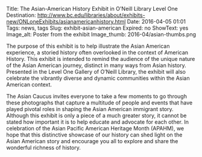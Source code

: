 Title: The Asian-American History Exhibit in O'Neill Library Level One
Destination: http://www.bc.edu/libraries/about/exhibits-new/ONLoneExhibits/asianamericanhistory.html
Date: 2016-04-05 01:01 
Tags: news, tags 
Slug: exhibit-asian-american
Expired: no
ShowText: yes
Image_alt: Poster from the exhibit
Image_thumb: 2016-04/asian-thumbs.png

The purpose of this exhibit is to help illustrate the Asian American experience, a storied history often overlooked in the context of American History. This exhibit is intended to remind the audience of the unique nature of the Asian American journey, distinct in many ways from Asian history. Presented in the Level One Gallery of O’Neill Library, the exhibit will also celebrate the vibrantly diverse and dynamic communities within the Asian American context.

The Asian Caucus invites everyone to take a few moments to go through these photographs that capture a multitude of people and events that have played pivotal roles in shaping the Asian American immigrant story. Although this exhibit is only a piece of a much greater story, it cannot be stated how important it is to help educate and advocate for each other. In celebration of the Asian Pacific American Heritage Month (APAHM), we hope that this distinctive showcase of our history can shed light on the Asian American story and encourage you all to explore and share the wonderful richness of history.
